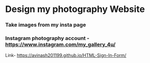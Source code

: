 # Design my photography Website

### Take images from my insta page <br>
### Instagram photography account -https://www.instagram.com/my_gallery_4u/
Link- https://avinash201199.github.io/HTML-Sign-In-Form/

